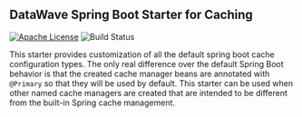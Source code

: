## DataWave Spring Boot Starter for Caching

[![Apache License][li]][ll] ![Build Status](https://github.com/NationalSecurityAgency/datawave-spring-boot-starter-cache/workflows/Tests/badge.svg)

This starter provides customization of all the default spring boot cache configuration types.
The only real difference over the default Spring Boot behavior is that the created cache
manager beans are annotated with `@Primary` so that they will be used by default. This starter
can be used when other named cache managers are created that are intended to be different from
the built-in Spring cache management.

[li]: http://img.shields.io/badge/license-ASL-blue.svg
[ll]: https://www.apache.org/licenses/LICENSE-2.0